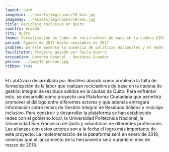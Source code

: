 ```yaml
---
layout: card
imagemin: ../assets/img/casos/19-min.jpg
imagemax: ../assets/img/casos/19-max.jpg
title: Reciclaje inclusivo en Quito
country: Ecuador
city: Quito
theme: Formalización de labor de recicladores de base en la cadena GIRS en Quito
period: Agosto de 2017 hasta noviembre de 2017
problem: En este momento la ausencia de políticas nacionales y el modelo de Gestión Integral de Residuos Sólidos (GIRS) vigente en el Distrito Metropolitano de Quito (DMQ) reconoce a recicladores de base, sin embargo, no fomenta la participación ciudadana en temas de reciclaje y no incluye la valorización del trabajo de recicladores de base como la prestación de un servicio.
facilitator: Proyecto guiado por Paula Guerra
occupation: Gerente General - Residuos Ecuador
person: ../img/19-person.jpg
ribbon: true
---
```


El LabCivico desarrollado por ReciVeci abordó como problema la falta de formalización de la labor que realizan recicladores de base en la cadena de gestión integral de residuos sólidos en la ciudad de Quito. Para enfrentar esto, se desarrolló como proyecto una Plataforma Ciudadana que permitirá promover el diálogo entre diferentes actores y que además entregará información sobre temas de Gestión Integral de Residuos Sólidos y reciclaje inclusivo. Para construir y desarrollar la plataforma se han establecido redes con el gobierno local, la Universidad Politécnica Nacional, la Universidad San Francisco de Quito y voluntarios de diferentes profesiones. Las alianzas con estos actores son a la fecha el logro más importante de este proyecto. La implementación de la plataforma será en enero de 2018, mientras que el lanzamiento de la herramienta será durante el mes de marzo de 2018.
